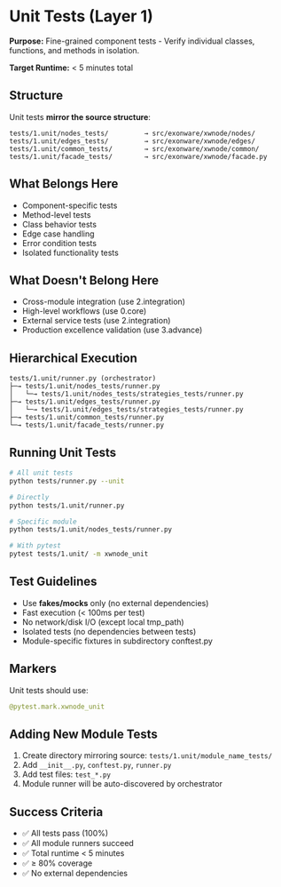 # Unit Tests (Layer 1)

**Purpose:** Fine-grained component tests - Verify individual classes, functions, and methods in isolation.

**Target Runtime:** < 5 minutes total

## Structure

Unit tests **mirror the source structure**:

```
tests/1.unit/nodes_tests/         → src/exonware/xwnode/nodes/
tests/1.unit/edges_tests/         → src/exonware/xwnode/edges/
tests/1.unit/common_tests/        → src/exonware/xwnode/common/
tests/1.unit/facade_tests/        → src/exonware/xwnode/facade.py
```

## What Belongs Here

- Component-specific tests
- Method-level tests
- Class behavior tests
- Edge case handling
- Error condition tests
- Isolated functionality tests

## What Doesn't Belong Here

- Cross-module integration (use 2.integration)
- High-level workflows (use 0.core)
- External service tests (use 2.integration)
- Production excellence validation (use 3.advance)

## Hierarchical Execution

```
tests/1.unit/runner.py (orchestrator)
├─→ tests/1.unit/nodes_tests/runner.py
│   └─→ tests/1.unit/nodes_tests/strategies_tests/runner.py
├─→ tests/1.unit/edges_tests/runner.py
│   └─→ tests/1.unit/edges_tests/strategies_tests/runner.py
├─→ tests/1.unit/common_tests/runner.py
└─→ tests/1.unit/facade_tests/runner.py
```

## Running Unit Tests

```bash
# All unit tests
python tests/runner.py --unit

# Directly
python tests/1.unit/runner.py

# Specific module
python tests/1.unit/nodes_tests/runner.py

# With pytest
pytest tests/1.unit/ -m xwnode_unit
```

## Test Guidelines

- Use **fakes/mocks** only (no external dependencies)
- Fast execution (< 100ms per test)
- No network/disk I/O (except local tmp_path)
- Isolated tests (no dependencies between tests)
- Module-specific fixtures in subdirectory conftest.py

## Markers

Unit tests should use:
```python
@pytest.mark.xwnode_unit
```

## Adding New Module Tests

1. Create directory mirroring source: `tests/1.unit/module_name_tests/`
2. Add `__init__.py`, `conftest.py`, `runner.py`
3. Add test files: `test_*.py`
4. Module runner will be auto-discovered by orchestrator

## Success Criteria

- ✅ All tests pass (100%)
- ✅ All module runners succeed
- ✅ Total runtime < 5 minutes
- ✅ ≥ 80% coverage
- ✅ No external dependencies

